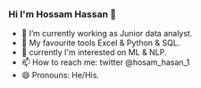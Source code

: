### Hi I'm Hossam Hassan 👋

- 🔭 I’m currently working as Junior data analyst.
- 🌱 My favourite tools Excel & Python & SQL.
- 🔭 currently I'm interested on ML & NLP.
- 📫 How to reach me: twitter @hosam_hasan_1
- 😄 Pronouns: He/His.
